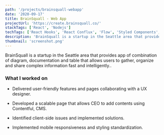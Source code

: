 ```yaml
---
path: '/projects/brainsquall-webapp'
date: '2020-09-17'
title: BrainSquall - Web App
projectUrl: 'https://create.brainsquall.co/'
stackTags: ['React', 'Nodejs']
techTags: ['React Hooks', 'React Conflux', 'Flow', 'Styled Components', 'Nodejs', 'Figma']
description: 'BrainSquall is a startup in the Seattle area that provides app of combination of diagram, documentation and table that allows users to gather, organize and share complex information fast and intelligently.'
thumbnail: 'screenshot.png'
---
```


BrainSquall is a startup in the Seattle area that provides app of combination of diagram, documentation and table that allows users to gather, organize and share complex information fast and intelligently..

### What I worked on

- Delivered user-friendly features and pages collaborating with a UX designer.

- Developed a scalable page that allows CEO to add contents using Contentful, CMS.

- Identified client-side issues and implemented solutions.

- Implemented mobile responsiveness and styling standardization.
